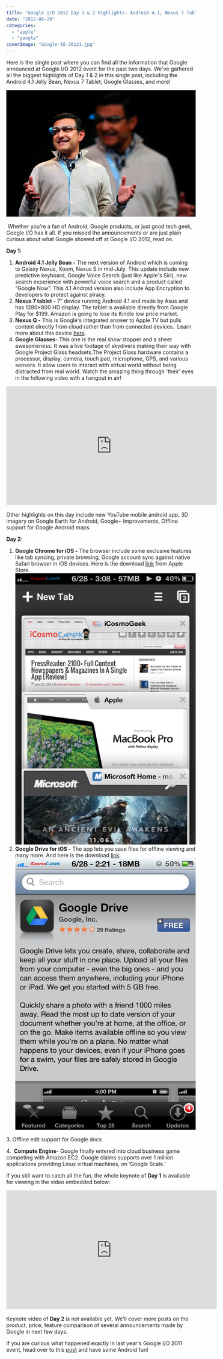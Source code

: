 ```yaml
---
title: "Google I/O 2012 Day 1 & 2 Highlights: Android 4.1, Nexus 7 Tablet, Google Glasses and more!"
date: "2012-06-29"
categories: 
  - "apple"
  - "google"
coverImage: "Google-IO-20121.jpg"
---
```


Here is the single post where you can find all the information that Google announced at Google I/O 2012 event for the past two days. We've gathered all the biggest highlights of Day 1 & 2 in this single post, including the Android 4.1 Jelly Bean, Nexus 7 Tablet, Google Glasses, and more!

[![](images/Google-IO-20121.jpg "Google IO 2012")](http://iCosmoGeek.com/wp-content/uploads/2012/06/Google-IO-20121.jpg)

 Whether you’re a fan of Android, Google products, or just good tech geek, Google I/O has it all. If you missed the announcements or are just plain curious about what Google showed off at Google I/O 2012, read on.

**Day 1:**

1. **Android 4.1 Jelly Bean -** The next version of Android which is coming to Galaxy Nexus, Xoom, Nexus S in mid-July. This update include new predictive keyboard, Google Voice Search (just like Apple's Siri), new search experience with powerful voice search and a product called “Google Now”. This 4.1 Android version also include App Encryption to developers to protect against piracy.
2. **Nexus 7 tablet -** 7″ device running Android 4.1 and made by Asus and has 1280×800 HD display. The tablet is available directly from Google Play for $199. Amazon is going to lose its Kindle low price market.
3. **Nexus Q -** This is Google's integrated answer to Apple TV but pulls content directly from cloud rather than from connected devices.  Learn more about this device [here](http://www.google.com/nexus/#/q).
4. **Google Glasses**\- This one is the real show stopper and a sheer awesomeness. It was a live footage of skydivers making their way with Google Project Glass headsets.The Project Glass hardware contains a processor, display, camera, touch pad, microphone, GPS, and various sensors. It allow users to interact with virtual world without being distracted from real world. Watch the amazing thing through 'their' eyes in the following video with a hangout in air!

<iframe src="http://www.youtube.com/embed/D7TB8b2t3QE" frameborder="0" width="560" height="315"></iframe>

Other highlights on this day include new YouTube mobile android app, 3D imagery on Google Earth for Android, Google+ Improvements, Offline support for Google Android maps.

**Day 2:**

1. **Google Chrome for iOS -** The browser include some exclusive features like tab syncing, private browsing, Google account sync against native Safari browser in iOS devices. Here is the download [link](http://itunes.apple.com/us/app/chrome/id535886823) from Apple Store.[![](images/Google-Chrome-for-iOS.png "Google Chrome for iOS")](http://iCosmoGeek.com/wp-content/uploads/2012/06/Google-Chrome-for-iOS.png)
2. **Google Drive for iOS -** The app lets you save files for offline viewing and many more. And here is the download [link](http://itunes.apple.com/us/app/google-drive/id507874739?mt=8).[![](images/Google-Drive-for-iOS.png "Google Drive for iOS")](http://iCosmoGeek.com/wp-content/uploads/2012/06/Google-Drive-for-iOS.png)

3\. Offline edit support for Google docs

4\.  **Compute Engine**\- Google finally entered into cloud business game competing with Amazon EC2. Google claims supports over 1 million applications providing Linux virtual machines, on ‘Google Scale.’

If you still want to catch all the fun, the whole keynote of **Day 1** is available for viewing in the video embedded below:

<iframe src="http://www.youtube.com/embed/VuC0i4xTyrI" frameborder="0" width="560" height="315"></iframe>

Keynote video of **Day 2** is not available yet. We'll cover more posts on the product, price, feature comparison of several announcements made by Google in next few days.

If you are curious what happened exactly in last year's Google I/O 2011 event, head over to this [post](http://icosmogeek.com/google-io-2011-day-1-highlights-android-everywhere/) and have some Android fun!
